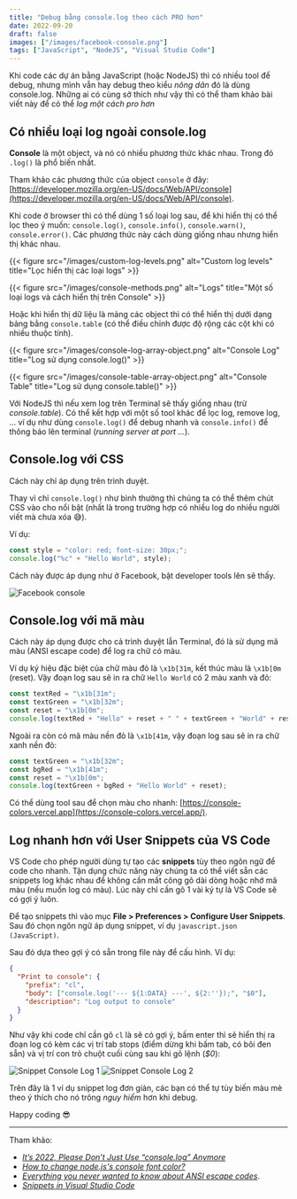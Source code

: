 ```yaml
---
title: "Debug bằng console.log theo cách PRO hơn"
date: 2022-09-20
draft: false
images: ["/images/facebook-console.png"]
tags: ["JavaScript", "NodeJS", "Visual Studio Code"]
---
```


Khi code các dự án bằng JavaScript (hoặc NodeJS) thì có nhiều tool để debug, nhưng mình vẫn hay debug theo kiểu _nông dân_ đó là dùng console.log.
Những ai có cùng sở thích như vậy thì có thể tham khảo bài viết này để có thể _log một cách pro hơn_

## Có nhiều loại log ngoài console.log

**Console** là một object, và nó có nhiều phương thức khác nhau. Trong đó `.log()` là phổ biến nhất.

Tham khảo các phương thức của object `console` ở đây: [https://developer.mozilla.org/en-US/docs/Web/API/console](https://developer.mozilla.org/en-US/docs/Web/API/console).

Khi code ở browser thì có thể dùng 1 số loại log sau, để khi hiển thị có thể lọc theo ý muốn: `console.log()`, `console.info()`, `console.warn()`, `console.error()`. Các phương thức này cách dùng giống nhau nhưng hiển thị khác nhau.

{{< figure src="/images/custom-log-levels.png" alt="Custom log levels" title="Lọc hiển thị các loại logs" >}}

{{< figure src="/images/console-methods.png" alt="Logs" title="Một số loại logs và cách hiển thị trên Console" >}}

Hoặc khi hiển thị dữ liệu là mảng các object thì có thể hiển thị dưới dạng bảng bằng `console.table` (có thể điều chỉnh được độ rộng các cột khi có nhiều thuộc tính).

{{< figure src="/images/console-log-array-object.png" alt="Console Log" title="Log sử dụng console.log()" >}}

{{< figure src="/images/console-table-array-object.png" alt="Console Table" title="Log sử dụng console.table()" >}}

Với NodeJS thì nếu xem log trên Terminal sẽ thấy giống nhau (trừ _console.table_). Có thể kết hợp với một số tool khác để lọc log, remove log, ... ví dụ như dùng `console.log()` để debug nhanh và `console.info()` để thông báo lên terminal (_running server at port ..._).

## Console.log với CSS

Cách này chỉ áp dụng trên trình duyệt.

Thay vì chỉ `console.log()` như bình thường thì chúng ta có thể thêm chút CSS vào cho nổi bật (nhất là trong trường hợp có nhiều log do nhiều người viết mà chưa xóa 😅).

Ví dụ:

```js
const style = "color: red; font-size: 30px;";
console.log("%c" + "Hello World", style);
```

Cách này được áp dụng như ở Facebook, bật developer tools lên sẽ thấy.

![Facebook console](/images/facebook-console.png)

## Console.log với mã màu

Cách này áp dụng được cho cả trình duyệt lẫn Terminal, đó là sử dụng mã màu (ANSI escape code) để log ra chữ có màu.

Ví dụ ký hiệu đặc biệt của chữ màu đỏ là `\x1b[31m`, kết thúc màu là `\x1b[0m` (reset). Vậy đoạn log sau sẽ in ra chữ `Hello World` có 2 màu xanh và đỏ:

```js
const textRed = "\x1b[31m";
const textGreen = "\x1b[32m";
const reset = "\x1b[0m";
console.log(textRed + "Hello" + reset + " " + textGreen + "World" + reset);
```

Ngoài ra còn có mã màu nền đỏ là `\x1b[41m`, vậy đoạn log sau sẽ in ra chữ xanh nền đỏ:

```js
const textGreen = "\x1b[32m";
const bgRed = "\x1b[41m";
const reset = "\x1b[0m";
console.log(textGreen + bgRed + "Hello World" + reset);
```

Có thể dùng tool sau để chọn màu cho nhanh: [https://console-colors.vercel.app](https://console-colors.vercel.app/).

## Log nhanh hơn với User Snippets của VS Code

VS Code cho phép người dùng tự tạo các **snippets** tùy theo ngôn ngữ để code cho nhanh. Tận dụng chức năng này chúng ta có thể viết sẵn các snippets log khác nhau để không cần mất công gõ dài dòng hoặc nhớ mã màu (nếu muốn log có màu). Lúc này chỉ cần gõ 1 vài ký tự là VS Code sẽ có gợi ý luôn.

Để tạo snippets thì vào mục **File > Preferences > Configure User Snippets**. Sau đó chọn ngôn ngữ áp dụng snippet, ví dụ `javascript.json (JavaScript)`.

Sau đó dựa theo gợi ý có sẵn trong file này để cấu hình. Ví dụ:

```json
{
  "Print to console": {
    "prefix": "cl",
    "body": ["console.log('--- ${1:DATA} ---', ${2:''});", "$0"],
    "description": "Log output to console"
  }
}
```

Như vậy khi code chỉ cần gõ `cl` là sẽ có gợi ý, bấm enter thì sẽ hiển thị ra đoạn log có kèm các vị trí tab stops (điểm dừng khi bấm tab, có bôi đen sẵn) và vị trí con trỏ chuột cuối cùng sau khi gõ lệnh (_$0_):

![Snippet Console Log 1](/images/snippet-console-log-1.png)
![Snippet Console Log 2](/images/snippet-console-log-2.png)

Trên đây là 1 ví dụ snippet log đơn giản, các bạn có thể tự tùy biến màu mè theo ý thích cho nó trông _nguy hiểm_ hơn khi debug.

Happy coding 😎

---

Tham khảo:

- [_It’s 2022, Please Don’t Just Use “console.log” Anymore_](https://javascript.plainenglish.io/its-2022-please-don-t-just-use-console-log-anymore-217638337c7d)
- [_How to change node.js's console font color?_](https://stackoverflow.com/questions/9781218/how-to-change-node-jss-console-font-color)
- [_Everything you never wanted to know about ANSI escape codes_](https://notes.burke.libbey.me/ansi-escape-codes/#:~:text=ANSI%20escapes%20always%20start%20with,and%20this%20is%20basically%20why).
- [_Snippets in Visual Studio Code_](https://code.visualstudio.com/docs/editor/userdefinedsnippets)
